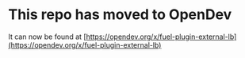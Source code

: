 # This repo has moved to OpenDev

It can now be found at [https://opendev.org/x/fuel-plugin-external-lb](https://opendev.org/x/fuel-plugin-external-lb)
